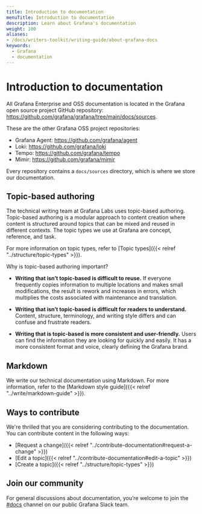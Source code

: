 ```yaml
---
title: Introduction to documentation
menuTitle: Introduction to documentation
description: Learn about Grafana's documentation
weight: 100
aliases:
- /docs/writers-toolkit/writing-guide/about-grafana-docs
keywords:
  - Grafana
  - documentation
---
```


# Introduction to documentation

All Grafana Enterprise and OSS documentation is located in the Grafana open source project GitHub repository: https://github.com/grafana/grafana/tree/main/docs/sources.

These are the other Grafana OSS project repositories:

- Grafana Agent: https://github.com/grafana/agent
- Loki: https://github.com/grafana/loki
- Tempo: https://github.com/grafana/tempo
- Mimir: https://github.com/grafana/mimir

Every repository contains a `docs/sources` directory, which is where we store our documentation.

## Topic-based authoring

The technical writing team at Grafana Labs uses topic-based authoring. Topic-based authoring is a modular approach to content creation where content is structured around topics that can be mixed and reused in different contexts. The topic types we use at Grafana are concept, reference, and task.

For more information on topic types, refer to [Topic types]({{< relref "../structure/topic-types" >}}).

Why is topic-based authoring important?

- **Writing that isn’t topic-based is difficult to reuse.** If everyone frequently copies information to multiple locations and makes small modifications, the result is rework and increases in errors, which multiplies the costs associated with maintenance and translation.

- **Writing that isn’t topic-based is difficult for readers to understand.** Content, structure, terminology, and writing style differs and can confuse and frustrate readers.

- **Writing that is topic-based is more consistent and user-friendly.**
  Users can find the information they are looking for quickly and easily. It has a more consistent format and voice, clearly defining the Grafana brand.

## Markdown

We write our technical documentation using Markdown. For more information, refer to the [Markdown style guide]({{< relref "../write/markdown-guide" >}}).

## Ways to contribute

We're thrilled that you are considering contributing to the documentation. You can contribute content in the following ways:

- [Request a change]({{< relref "../contribute-documentation#request-a-change" >}})
- [Edit a topic]({{< relref "../contribute-documentation#edit-a-topic" >}})
- [Create a topic]({{< relref "../structure/topic-types" >}})

## Join our community

For general discussions about documentation, you’re welcome to join the [#docs](https://raintank-corp.slack.com/archives/C5PG2JK8W) channel on our public Grafana Slack team.
